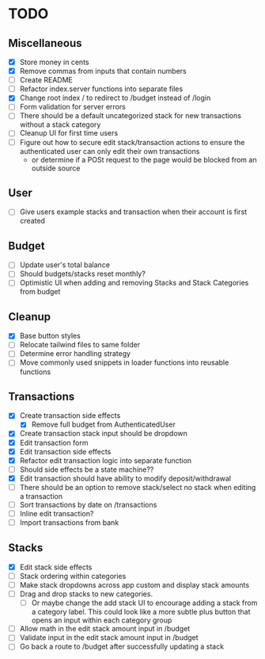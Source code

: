 # TODO

## Miscellaneous
- [x] Store money in cents
- [x] Remove commas from inputs that contain numbers 
- [ ] Create README
- [ ] Refactor index.server functions into separate files
- [x] Change root index / to redirect to /budget instead of /login
- [ ] Form validation for server errors
- [ ] There should be a default uncategorized stack for new transactions without a stack category
- [ ] Cleanup UI for first time users
- [ ] Figure out how to secure edit stack/transaction actions to ensure the authenticated user can only edit their own transactions
  - or determine if a POSt request to the page would be blocked from an outside source

## User
- [ ] Give users example stacks and transaction when their account is first created
## Budget
- [ ] Update user's total balance
- [ ] Should budgets/stacks reset monthly? 
- [ ] Optimistic UI when adding and removing Stacks and Stack Categories from budget

## Cleanup
- [x] Base button styles
- [ ] Relocate tailwind files to same folder
- [ ] Determine error handling strategy
- [ ] Move commonly used snippets in loader functions into reusable functions

## Transactions
- [x] Create transaction side effects
  - [x] Remove full budget from AuthenticatedUser
- [x] Create transaction stack input should be dropdown
- [x] Edit transaction form
- [x] Edit transaction side effects
- [x] Refactor edit transaction logic into separate function
- [ ] Should side effects be a state machine??
- [x] Edit transaction should have ability to modify deposit/withdrawal
- [ ] There should be an option to remove stack/select no stack when editing a transaction
- [ ] Sort transactions by date on /transactions
- [ ] Inline edit transaction?
- [ ] Import transactions from bank

## Stacks
- [x] Edit stack side effects
- [ ] Stack ordering within categories
- [ ] Make stack dropdowns across app custom and display stack amounts
- [ ] Drag and drop stacks to new categories.
  - [ ] Or maybe change the add stack UI to encourage adding a stack from a category label. This could look like a more subtle plus button that opens an input within each category group
- [ ] Allow math in the edit stack amount input in /budget
- [ ] Validate input in the edit stack amount input in /budget
- [ ] Go back a route to /budget after successfully updating a stack
